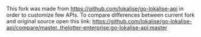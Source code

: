 This fork was made from https://github.com/lokalise/go-lokalise-api in order to customize few APIs.
To compare differences between current fork and original source open this link:
https://github.com/lokalise/go-lokalise-api/compare/master..thelotter-enterprise:go-lokalise-api:master
